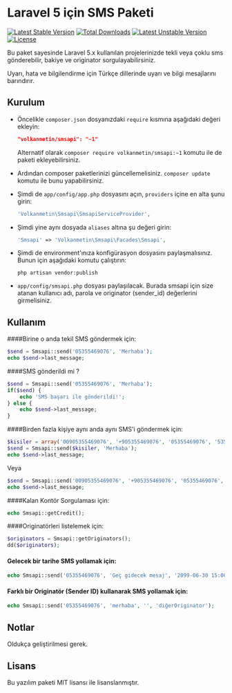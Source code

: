 Laravel 5 için SMS Paketi
=========

[![Latest Stable Version](https://poser.pugx.org/volkanmetin/smsapi/v/stable.svg)](https://packagist.org/packages/volkanmetin/smsapi) [![Total Downloads](https://poser.pugx.org/volkanmetin/smsapi/downloads.svg)](https://packagist.org/packages/volkanmetin/smsapi) [![Latest Unstable Version](https://poser.pugx.org/volkanmetin/smsapi/v/unstable.svg)](https://packagist.org/packages/volkanmetin/smsapi) [![License](https://poser.pugx.org/volkanmetin/smsapi/license.svg)](https://packagist.org/packages/volkanmetin/smsapi)

Bu paket sayesinde Laravel 5.x kullanılan projelerinizde tekli veya çoklu sms gönderebilir, bakiye ve originator sorgulayabilirsiniz. 

Uyarı, hata ve bilgilendirme için Türkçe dillerinde uyarı ve bilgi mesajlarını barındırır.


Kurulum
-----------

* Öncelikle `composer.json` dosyanızdaki `require` kısmına aşağıdaki değeri ekleyin:

    ```json
    "volkanmetin/smsapi": "~1"
    ```

    Alternatif olarak `composer require volkanmetin/smsapi:~1` komutu ile de paketi ekleyebilirsiniz.
* Ardından composer paketlerinizi güncellemelisiniz. `composer update` komutu ile bunu yapabilirsiniz.
* Şimdi de `app/config/app.php` dosyasını açın, `providers` içine en alta şunu girin:

    ```php
    'Volkanmetin\Smsapi\SmsapiServiceProvider',
    ```
* Şimdi yine aynı dosyada `aliases` altına şu değeri girin:

    ```php
    'Smsapi' => 'Volkanmetin\Smsapi\Facades\Smsapi',
    ```
* Şimdi de environment'ınıza konfigürasyon dosyasını paylaşmalısınız. Bunun için aşağıdaki komutu çalıştırın:

    ```shell
    php artisan vendor:publish
    ```
* `app/config/smsapi.php` dosyası paylaşılacak. Burada smsapi için size atanan kullanıcı adı, parola ve originator (sender_id) değerlerini girmelisiniz.

Kullanım
-------------

####Birine o anda tekil SMS göndermek için:

```php
$send = Smsapi::send('05355469076', 'Merhaba');
echo $send->last_message;
```

####SMS gönderildi mi ?

```php
$send = Smsapi::send('05355469076', 'Merhaba');
if($send) {
    echo 'SMS başarı ile gönderildi!';
} else {
    echo $send->last_message;
}
```

####Birden fazla kişiye aynı anda aynı SMS'i göndermek için:

```php
$kisiler = array('00905355469076', '+905355469076', '05355469076', '5355469076');
$send = Smsapi::send($kisiler, 'Merhaba');
echo $send->last_message;
```

Veya 

```php
$send = Smsapi::send('00905355469076', '+905355469076', '05355469076', '5355469076', 'Merhaba');
echo $send->last_message;
```

####Kalan Kontör Sorgulaması için:

```php
echo Smsapi::getCredit();
```

####Originatörleri listelemek için:

```php
$originators = Smsapi::getOriginators();
dd($originators);
```

#### Gelecek bir tarihe SMS yollamak için:

```php
echo Smsapi::send('05355469076', 'Geç gidecek mesaj', '2099-06-30 15:00'); //saniye yok, dikkat!
```

#### Farklı bir Originatör (Sender ID) kullanarak SMS yollamak için:

```php
echo Smsapi::send('05355469076', 'merhaba', '', 'diğerOriginator');
```

Notlar
----
Oldukça geliştirilmesi gerek.

Lisans
----

Bu yazılım paketi MIT lisansı ile lisanslanmıştır.
